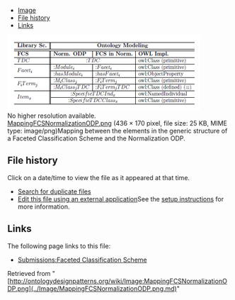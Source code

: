 * [Image](../Image/MappingFCSNormalizationODP.png.md#file)
* [File history](../Image/MappingFCSNormalizationODP.png.md#filehistory)
* [Links](../Image/MappingFCSNormalizationODP.png.md#filelinks)

[![Image:MappingFCSNormalizationODP.png](../images/6/67/MappingFCSNormalizationODP.png)](../images/6/67/MappingFCSNormalizationODP.png)  
No higher resolution available.  
[MappingFCSNormalizationODP.png](../images/6/67/MappingFCSNormalizationODP.png)‎ (436 × 170 pixel, file size: 25 KB, MIME type: image/png)Mapping between the elements in the generic structure of a Faceted Classification Scheme and the Normalization ODP.




## File history

Click on a date/time to view the file as it appeared at that time.



  
* [Search for duplicate files](http://ontologydesignpatterns.org/wiki/Special:FileDuplicateSearch/MappingFCSNormalizationODP.png "Special:FileDuplicateSearch/MappingFCSNormalizationODP.png")
* [Edit this file using an external application](http://ontologydesignpatterns.org/wiki/index.php?title=Image:MappingFCSNormalizationODP.png&action=edit&externaledit=true&mode=file "Image:MappingFCSNormalizationODP.png")See the [setup instructions](http://www.mediawiki.org/wiki/Manual:External_editors "http://www.mediawiki.org/wiki/Manual:External_editors") for more information.

## Links



The following page links to this file:


* [Submissions:Faceted Classification Scheme](../Submissions/Faceted_Classification_Scheme.md "Submissions:Faceted Classification Scheme")


Retrieved from "[http://ontologydesignpatterns.org/wiki/Image:MappingFCSNormalizationODP.png](../Image/MappingFCSNormalizationODP.png.md)"